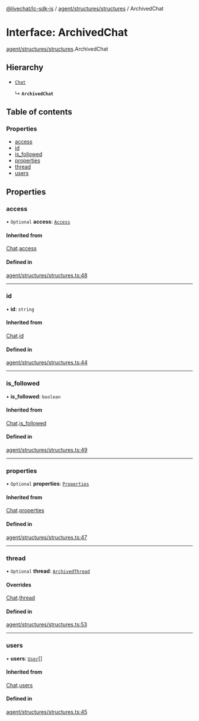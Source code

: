 [@livechat/lc-sdk-js](../README.md) / [agent/structures/structures](../modules/agent_structures_structures.md) / ArchivedChat

# Interface: ArchivedChat

[agent/structures/structures](../modules/agent_structures_structures.md).ArchivedChat

## Hierarchy

- [`Chat`](agent_structures_structures.Chat.md)

  ↳ **`ArchivedChat`**

## Table of contents

### Properties

- [access](agent_structures_structures.ArchivedChat.md#access)
- [id](agent_structures_structures.ArchivedChat.md#id)
- [is\_followed](agent_structures_structures.ArchivedChat.md#is_followed)
- [properties](agent_structures_structures.ArchivedChat.md#properties)
- [thread](agent_structures_structures.ArchivedChat.md#thread)
- [users](agent_structures_structures.ArchivedChat.md#users)

## Properties

### access

• `Optional` **access**: [`Access`](agent_structures_structures.Access.md)

#### Inherited from

[Chat](agent_structures_structures.Chat.md).[access](agent_structures_structures.Chat.md#access)

#### Defined in

[agent/structures/structures.ts:48](https://github.com/livechat/lc-sdk-js/blob/10347df/src/agent/structures/structures.ts#L48)

___

### id

• **id**: `string`

#### Inherited from

[Chat](agent_structures_structures.Chat.md).[id](agent_structures_structures.Chat.md#id)

#### Defined in

[agent/structures/structures.ts:44](https://github.com/livechat/lc-sdk-js/blob/10347df/src/agent/structures/structures.ts#L44)

___

### is\_followed

• **is\_followed**: `boolean`

#### Inherited from

[Chat](agent_structures_structures.Chat.md).[is_followed](agent_structures_structures.Chat.md#is_followed)

#### Defined in

[agent/structures/structures.ts:49](https://github.com/livechat/lc-sdk-js/blob/10347df/src/agent/structures/structures.ts#L49)

___

### properties

• `Optional` **properties**: [`Properties`](agent_structures_structures.Properties.md)

#### Inherited from

[Chat](agent_structures_structures.Chat.md).[properties](agent_structures_structures.Chat.md#properties)

#### Defined in

[agent/structures/structures.ts:47](https://github.com/livechat/lc-sdk-js/blob/10347df/src/agent/structures/structures.ts#L47)

___

### thread

• `Optional` **thread**: [`ArchivedThread`](agent_structures_structures.ArchivedThread.md)

#### Overrides

[Chat](agent_structures_structures.Chat.md).[thread](agent_structures_structures.Chat.md#thread)

#### Defined in

[agent/structures/structures.ts:53](https://github.com/livechat/lc-sdk-js/blob/10347df/src/agent/structures/structures.ts#L53)

___

### users

• **users**: [`User`](../modules/agent_structures_users.md#user)[]

#### Inherited from

[Chat](agent_structures_structures.Chat.md).[users](agent_structures_structures.Chat.md#users)

#### Defined in

[agent/structures/structures.ts:45](https://github.com/livechat/lc-sdk-js/blob/10347df/src/agent/structures/structures.ts#L45)
